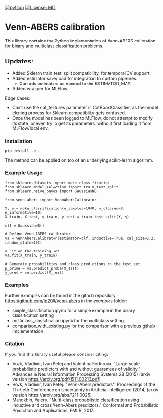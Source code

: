 [![python](https://img.shields.io/badge/Python-3.11-3776AB.svg?style=flat&logo=python&logoColor=white)](https://www.python.org)
[![License: MIT](https://img.shields.io/badge/License-MIT-yellow.svg)](https://opensource.org/licenses/MIT)
# Venn-ABERS calibration
This library contains the Python implementation of Venn-ABERS calibration for binary and multiclass classification problems.

## Updates:
- Added Sklearn train_test_split compatibility, for temporal CV support.
- Added estimator save/load for integration to custom pipelines.
    - Can add estimators as needed to the ESTIMATOR_MAP.
- Added wrapper for MLFlow.

Edge Cases:
- Can't use the cat_features parameter in CatBoostClassifier, as the model
    cloning process for Sklearn compatibility gets confused.
- Once the model has been logged to MLFlow, do not attempt to modify its
    state, or even try to get its parameters, without first loading it from
    MLFlow/local env.

### Installation
```commandline
pip install -e .
```
The method can be applied on top of an underlying scikit-learn algorithm.
### Example Usage
```commandline
from sklearn.datasets import make_classification
from sklearn.model_selection import train_test_split
from sklearn.naive_bayes import GaussianNB

from venn_abers import VennAbersCalibrator

X, y = make_classification(n_samples=1000, n_classes=3, n_informative=10)
X_train, X_test, y_train, y_test = train_test_split(X, y)

clf = GaussianNB()

# Define Venn-ABERS calibrator
va = VennAbersCalibrator(estimator=clf, inductive=True, cal_size=0.2, random_state=101)

# Fit on the training set
va.fit(X_train, y_train)

# Generate probabilities and class predictions on the test set
p_prime = va.predict_proba(X_test)
y_pred = va.predict(X_test)
```


### Examples
Further examples can be found in the github repository https://github.com/ip200/venn-abers in the *examples* folder:

- simple_classification.ipynb for a simple example in the binary classification setting.
- multiclass_classification.ipynb for the multiclass setting.
- comparison_with_existing.py for the comparison with a previous github implementation

### Citation
If you find this library useful please consider citing:

- Vovk, Vladimir, Ivan Petej and Valentina Fedorova. "Large-scale probabilistic predictors with and without guarantees of validity." Advances in Neural Information Processing Systems 28 (2015) (arxiv version https://arxiv.org/pdf/1511.00213.pdf)
- Vovk, Vladimir, Ivan Petej. "Venn-Abers predictors". Proceedings of the Thirtieth Conference on Uncertainty in Artificial Intelligence (2014) (arxiv version https://arxiv.org/abs/1211.0025)
- Manokhin, Valery. "Multi-class probabilistic classification using inductive and cross Venn–Abers predictors." Conformal and Probabilistic Prediction and Applications, PMLR, 2017.